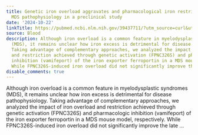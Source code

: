 ```yaml
---
title: Genetic iron overload aggravates and pharmacological iron restriction improves
  MDS pathophysiology in a preclinical study
date: '2024-10-22'
linkTitle: https://pubmed.ncbi.nlm.nih.gov/39437711/?utm_source=curl&utm_medium=rss&utm_campaign=journals&utm_content=7603509&fc=None&ff=20241023205824&v=2.18.0.post9+e462414
source: Blood
description: Although iron overload is a common feature in myelodysplastic syndromes
  (MDS), it remains unclear how iron excess is detrimental for disease pathophysiology.
  Taking advantage of complementary approaches, we analyzed the impact of iron overload
  and restriction achieved through genetic activation (FPNC326S) and pharmacologic
  inhibition (vamifeport) of the iron exporter ferroportin in a MDS mouse model, respectively.
  While FPNC326S-induced iron overload did not significantly improve the late ...
disable_comments: true
---
```

Although iron overload is a common feature in myelodysplastic syndromes (MDS), it remains unclear how iron excess is detrimental for disease pathophysiology. Taking advantage of complementary approaches, we analyzed the impact of iron overload and restriction achieved through genetic activation (FPNC326S) and pharmacologic inhibition (vamifeport) of the iron exporter ferroportin in a MDS mouse model, respectively. While FPNC326S-induced iron overload did not significantly improve the late ...